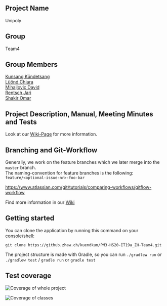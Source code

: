 ## Project Name
Unipoly

## Group
Team4

## Group Members
[Kunsang Kündetsang](https://github.zhaw.ch/kuendkun) <br>
[Lüönd Chiara](https://github.zhaw.ch/lueoechi) <br>
[Mihajlovic David](https://github.zhaw.ch/mihajdav) <br>
[Rentsch Jari](https://github.zhaw.ch/rentsjar) <br>
[Shakir Omar](https://github.zhaw.ch/shakioma) <br>

## Project Description, Manual, Meeting Minutes and Tests

Look at our [Wiki-Page](https://github.zhaw.ch/kuendkun/PM3-HS20-IT19a_ZH-Team4/wiki) for more information.

## Branching and Git-Workflow
Generally, we work on the feature branches which we later merge into the `master` branch.  
The naming-convention for feature branches is the following: `feature/<optional-issue-nr>-foo-bar`

https://www.atlassian.com/git/tutorials/comparing-workflows/gitflow-workflow

Find more information in our [Wiki](https://github.zhaw.ch/pm2-it19azh-ehri-fame-muon/gruppe05-einhoerner-little-professor/wiki/Git-Conventions)

## Getting started
You can clone the application by running this command on your console/shell: <br>
```
git clone https://github.zhaw.ch/kuendkun/PM3-HS20-IT19a_ZH-Team4.git
```
The project structure is made with Gradle, so you can run ```./gradlew run``` or ```./gradlew test``` / ```gradle run``` or ```gradle test```

## Test coverage
![Coverage of whole project](https://github.zhaw.ch/kuendkun/PM3-HS20-IT19a_ZH-Team4/blob/master/docs/TestCoverageProject_07.12.2020.PNG)

![Coverage of classes](https://github.zhaw.ch/kuendkun/PM3-HS20-IT19a_ZH-Team4/blob/master/docs/TestCoverageClasses_07.12.2020.PNG)
